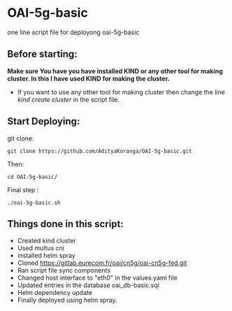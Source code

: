# OAI-5g-basic
one line script file for deployong oai-5g-basic

## Before starting:
**Make sure You have you have installed KIND or any other tool for making cluster. In this I have used KIND for making the cluster.** 
* If you want to use any other tool for making cluster then change the line *kind create cluster* in the script file.

## Start Deploying:
git clone:
```
git clone https://github.com/AdityaKoranga/OAI-5g-basic.git
```
Then:
```
cd OAI-5g-basic/
```
Final step :
```
./oai-5g-basic.sh
```
## Things done in this script:
* Created kind cluster
* Used multus cni
* installed helm spray
* Cloned https://gitlab.eurecom.fr/oai/cn5g/oai-cn5g-fed.git
* Ran script file sync components
* Changed host interface to "eth0" in the values.yaml file
* Updated entries in the database oai_db-basic.sql
* Helm dependency update
* Finally deployed using helm spray.

